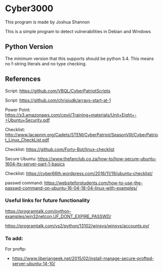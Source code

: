 # Cyber3000
This program is made by Joshua Shannon

This is a simple program to detect vulnerabilities in Debian and Windows

## Python Version
The minimum version that this supports should be python 3.4. This means no f-string literals and no type checking.

## References
Script: https://github.com/VBQL/CyberPatriotScripts

Script: https://github.com/chrisjudk/arrays-start-at-1

Power Point: https://s3.amazonaws.com/cpvii/Training+materials/Unit+Eight+-+Ubuntu+Security.pdf

Checklist: http://www.lacapnm.org/Cadets/STEM/CyberPatriot/SeasonVIII/CyberPatriot_Linux_CheckList.pdf

Checklist: https://github.com/Forty-Bot/linux-checklist

Secure Ubuntu: https://www.thefanclub.co.za/how-to/how-secure-ubuntu-1604-lts-server-part-1-basics

Checklist: https://cyber66th.wordpress.com/2016/11/19/ubuntu-checklist/

passwd command:
https://websiteforstudents.com/how-to-use-the-passwd-command-on-ubuntu-16-04-18-04-linux-with-examples/

### Useful links for future functionality
https://programtalk.com/python-examples/win32netcon.UF_DONT_EXPIRE_PASSWD/

https://programtalk.com/vs2/python/13102/winsys/winsys/accounts.py/


### To add:
For proftp:
* https://www.liberiangeek.net/2015/02/install-manage-secure-proftpd-server-ubuntu-14-10/
